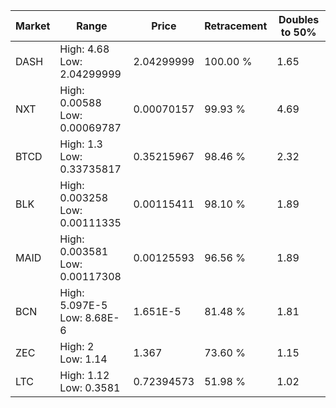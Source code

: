 | Market | Range | Price| Retracement | Doubles to 50% |
| --- | --- | --- | --- | --- |
| DASH | High: 4.68<br />Low: 2.04299999 | 2.04299999 | 100.00 % | 1.65 |
| NXT | High: 0.00588<br />Low: 0.00069787 | 0.00070157 | 99.93 % | 4.69 |
| BTCD | High: 1.3<br />Low: 0.33735817 | 0.35215967 | 98.46 % | 2.32 |
| BLK | High: 0.003258<br />Low: 0.00111335 | 0.00115411 | 98.10 % | 1.89 |
| MAID | High: 0.003581<br />Low: 0.00117308 | 0.00125593 | 96.56 % | 1.89 |
| BCN | High: 5.097E-5<br />Low: 8.68E-6 | 1.651E-5 | 81.48 % | 1.81 |
| ZEC | High: 2<br />Low: 1.14 | 1.367 | 73.60 % | 1.15 |
| LTC | High: 1.12<br />Low: 0.3581 | 0.72394573 | 51.98 % | 1.02 |
